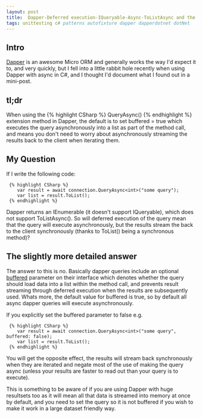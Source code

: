 ```yaml
---
layout: post
title:  Dapper-Deferred execution-IQueryable-Async-ToListAsync and the buffered parameter
tags: unittesting c# patterns autofixture dapper dapperdotnet dotNet
---
```


## Intro
[Dapper](http://dapper-tutorial.net/dapper) is an awesome Micro ORM and generally works the way I'd expect it to, and very quickly, but I fell into a little rabbit hole recently when using Dapper with async in C#, and I thought I'd document what I found out in a mini-post.

## tl;dr
When using the {% highlight CSharp %} QueryAsync<T>() {% endhighlight %} extension method in Dapper, the default is to set buffered = true which executes the query asynchronously into a list as part of the method call, and means you don't need to worry about asynchronously streaming the results back to the client when iterating them.

## My Question
If I write the following code:

     {% highlight CSharp %}
        var result = await connection.QueryAsync<int>("some query");
        var list = result.ToList();
     {% endhighlight %}

Dapper returns an IEnumerable<int> (it doesn't support IQueryable), which does not support ToListAsync(). So will deferred execution of the query mean that the query will execute asynchronously, but the results stream the back to the client synchronously (thanks to ToList() being a synchronous method)?

## The slightly more detailed answer
The answer to this is no. Basically dapper queries include an optional [buffered](http://dapper-tutorial.net/buffered) parameter on their interface which denotes whether the query should load data into a list within the method call, and prevents result streaming through deferred execution when the results are subsequently used. Whats more, the default value for buffered is true, so by default all async dapper queries will execute asynchronously. 

If you explicitly set the buffered parameter to false e.g. 

     {% highlight CSharp %}
        var result = await connection.QueryAsync<int>("some query", buffered: false);
        var list = result.ToList();
     {% endhighlight %}

You will get the opposite effect, the results will stream back synchronously when they are iterated and negate most of the use of making the query async (unless your results are faster to read out than your query is to execute). 

This is something to be aware of if you are using Dapper with huge resultsets too as it will mean all that data is streamed into memory at once by default, and you need to set the query so it is not buffered if you wish to make it work in a large dataset friendly way.

